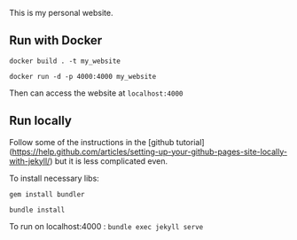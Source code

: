 
This is my personal website.


## Run with Docker

`docker build . -t my_website`

`docker run -d -p 4000:4000 my_website`

Then can access the website at `localhost:4000`

## Run locally

Follow some of the instructions in the [github tutorial] (https://help.github.com/articles/setting-up-your-github-pages-site-locally-with-jekyll/)
but it is less complicated even.

To install necessary libs:

`gem install bundler`

`bundle install`


To run on localhost:4000 :
`bundle exec jekyll serve`
